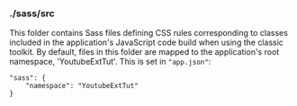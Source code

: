 ### ./sass/src

This folder contains Sass files defining CSS rules corresponding to classes
included in the application's JavaScript code build when using the classic toolkit.
By default, files in this folder are mapped to the application's root namespace, 'YoutubeExtTut'.
This is set in `"app.json"`:

    "sass": {
        "namespace": "YoutubeExtTut"
    }